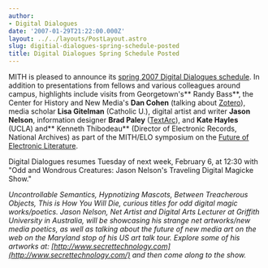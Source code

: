 ```yaml
---
author:
- Digital Dialogues
date: '2007-01-29T21:22:00.000Z'
layout: ../../layouts/PostLayout.astro
slug: digitial-dialogues-spring-schedule-posted
title: Digital Dialogues Spring Schedule Posted
---
```


MITH is pleased to announce its [spring 2007 Digital Dialogues schedule](http://web.archive.org/web/20100615151132/http://www.mith2.umd.edu/programs/mith_speakers_spring_2007.pdf). In addition to presentations from fellows and various colleagues around campus, highlights include visits from Georgetown's** Randy Bass**, the Center for History and New Media's **Dan Cohen** (talking about [Zotero](http://www.zotero.org)), media scholar **Lisa Gitelman** (Catholic U.), digital artist and writer **Jason Nelson**, information designer **Brad Paley** ([TextArc](http://www.textarc.org)), and **Kate Hayles** (UCLA) and** Kenneth Thibodeau** (Director of Electronic Records, National Archives) as part of the MITH/ELO symposium on the [Future of Electronic Literature](http://mith.umd.edu/research/future-of-electronic-literature-symposium/).

Digital Dialogues resumes Tuesday of next week, February 6, at 12:30 with "Odd and Wondrous Creatures: Jason Nelson's Traveling Digital Magicke Show."

_Uncontrollable Semantics, Hypnotizing Mascots, Between Treacherous Objects, This is How You Will Die, curious titles for odd digital magic works/poetics. Jason Nelson, Net Artist and Digital Arts Lecturer at Griffith University in Australia, will be showcasing his strange net artworks/new media poetics, as well as talking about the future of new media art on the web on the Maryland stop of his US art talk tour. Explore some of his artworks at: [http://www.secrettechnology.com](http://www.secrettechnology.com/) and then come along to the show._